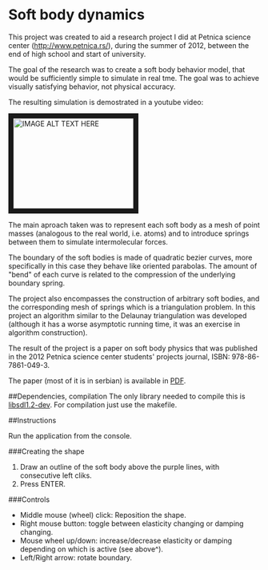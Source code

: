 # Soft body dynamics

This project was created to aid a research project I did at Petnica science center (http://www.petnica.rs/), during the summer of 2012, between the end of high school and start of university.

The goal of the research was to create a soft body behavior model, that would be sufficiently simple to simulate in real tme. The goal was to achieve visually satisfying behavior, not physical accuracy.

The resulting simulation is demostrated in a youtube video:

<a href="http://www.youtube.com/watch?feature=player_embedded&v=2jkwMjSY5fI
" target="_blank"><img src="http://img.youtube.com/vi/2jkwMjSY5fI/0.jpg" 
alt="IMAGE ALT TEXT HERE" width="240" height="180" border="10" /></a>

The main aproach taken was to represent each soft body as a mesh of point masses (analogous to the real world, i.e. atoms) and to introduce springs between them to simulate intermolecular forces.

The boundary of the soft bodies is made of quadratic bezier curves, more specifically in this case they behave like oriented parabolas. The amount of "bend" of each curve is related to the compression of the underlying boundary spring.

The project also encompasses the construction of arbitrary soft bodies, and the corresponding mesh of springs which is a triangulation problem. In this project an algorithm similar to the Delaunay triangulation was developed (although it has a worse asymptotic running time, it was an exercise in algorithm construction).

The result of the project is a paper on soft body physics that was published in the 2012 Petnica science center students' projects journal, ISBN: 978-86-7861-049-3.

The paper (most of it is in serbian) is available in [PDF](sbp2012.pdf).

##Dependencies, compilation
The only library needed to compile this is [libsdl1.2-dev](https://www.libsdl.org/download-1.2.php). For compilation just use the makefile.

##Instructions

Run the application from the console. 

###Creating the shape
1. Draw an outline of the soft body above the purple lines, with consecutive left cliks.
2. Press ENTER.

###Controls
- Middle mouse (wheel) click: Reposition the shape.
- Right mouse button: toggle between elasticity changing or damping changing.
- Mouse wheel up/down: increase/decrease elasticity or damping depending on which is active (see above^).
- Left/Right arrow: rotate boundary.
